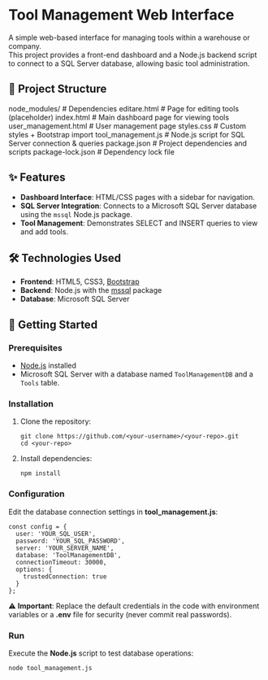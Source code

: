 # Tool Management Web Interface

A simple web-based interface for managing tools within a warehouse or company.  
This project provides a front-end dashboard and a Node.js backend script to connect to a SQL Server database, allowing basic tool administration.

## 📂 Project Structure

node_modules/ # Dependencies
editare.html # Page for editing tools (placeholder)
index.html # Main dashboard page for viewing tools
user_management.html # User management page
styles.css # Custom styles + Bootstrap import
tool_management.js # Node.js script for SQL Server connection & queries
package.json # Project dependencies and scripts
package-lock.json # Dependency lock file

## ✨ Features
- **Dashboard Interface**: HTML/CSS pages with a sidebar for navigation.
- **SQL Server Integration**: Connects to a Microsoft SQL Server database using the `mssql` Node.js package.
- **Tool Management**: Demonstrates SELECT and INSERT queries to view and add tools.

## 🛠️ Technologies Used
- **Frontend**: HTML5, CSS3, [Bootstrap](https://getbootstrap.com/)
- **Backend**: Node.js with the [mssql](https://www.npmjs.com/package/mssql) package
- **Database**: Microsoft SQL Server

## 🚀 Getting Started

### Prerequisites
- [Node.js](https://nodejs.org/) installed
- Microsoft SQL Server with a database named `ToolManagementDB` and a `Tools` table.

### Installation
1. Clone the repository:
   ```
   git clone https://github.com/<your-username>/<your-repo>.git
   cd <your-repo>
   ```
2. Install dependencies:
   ```
   npm install
   ```
### Configuration
Edit the database connection settings in **tool_management.js**:
  ```
  const config = {
    user: 'YOUR_SQL_USER',
    password: 'YOUR_SQL_PASSWORD',
    server: 'YOUR_SERVER_NAME',
    database: 'ToolManagementDB',
    connectionTimeout: 30000,
    options: {
      trustedConnection: true
    }
  };
  ```
⚠️ **Important**:
Replace the default credentials in the code with environment variables or a **.env** file for security (never commit real passwords).

### Run
Execute the **Node.js** script to test database operations:
  ```
  node tool_management.js
  ```
